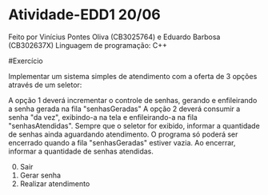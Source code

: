 # Atividade-EDD1 20/06

Feito por Vinícius Pontes Oliva (CB3025764) e Eduardo Barbosa (CB302637X)
Linguagem de programação: C++

#Exercício

Implementar um sistema simples de atendimento com a oferta de 3 opções através de um seletor:

A opção 1 deverá incrementar o controle de senhas, gerando e enfileirando a senha gerada na fila "senhasGeradas"
A opção 2 deverá consumir a senha "da vez", exibindo-a na tela e enfileirando-a na fila "senhasAtendidas". Sempre que o seletor for exibido, informar a quantidade de senhas ainda aguardando atendimento.
O programa só poderá ser encerrado quando a fila "senhasGeradas" estiver vazia. Ao encerrar, informar a quantidade de senhas atendidas.

0. Sair
1. Gerar senha
2. Realizar atendimento
